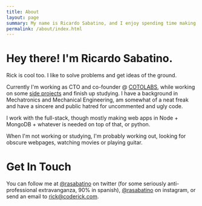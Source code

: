 ```yaml
---
title: About
layout: page
summary: My name is Ricardo Sabatino, and I enjoy spending time making interesting things online. Sometimes for money.
permalink: /about/index.html
---
```

# Hey there! I'm Ricardo Sabatino.
Rick is cool too. I like to solve problems and get ideas of the ground.

Currently I'm working as CTO and co-founder @ [COTOLABS](http://www.cotolabs.com), while working on some  [side projects](/projects) and finish up studying. I have a background in Mechatronics and Mechanical Engineering, am somewhat of a neat freak and have a sincere and public hatred for uncommented and ugly code.

I work with the full-stack, though mostly making web apps in Node + MongoDB + whatever is needed on top of that, or python.

When I'm not working or studying, I'm probably working out, looking for obscure webpages, watching movies or playing guitar.

# Get In Touch
You can follow me at [@rasabatino](https://twitter.com/rasabatino) on twitter (for some seriously anti-professional extravanganza, 90% in spanish), [@rasabatino](https://instagram.com/rasabatino) on instagram, or send an email to [rick@coderick.com](mailto:rick@coderick.com).
